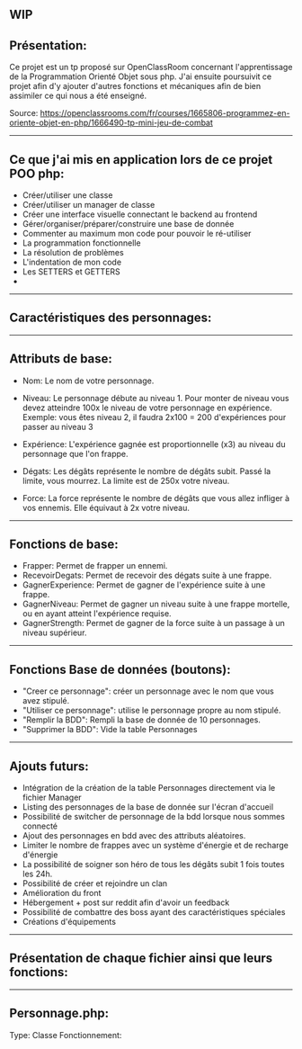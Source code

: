 WIP
----------------------------------------
Présentation:
----------------------------------------
Ce projet est un tp proposé sur OpenClassRoom concernant l'apprentissage de la Programmation Orienté Objet sous php.
J'ai ensuite poursuivit ce projet afin d'y ajouter d'autres fonctions et mécaniques afin de bien assimiler ce qui nous a été enseigné.

Source: https://openclassrooms.com/fr/courses/1665806-programmez-en-oriente-objet-en-php/1666490-tp-mini-jeu-de-combat



----------------------------------------
Ce que j'ai mis en application lors de ce projet POO php:
----------------------------------------
- Créer/utiliser une classe
- Créer/utiliser un manager de classe
- Créer une interface visuelle connectant le backend au frontend
- Gérer/organiser/préparer/construire une base de donnée 
- Commenter au maximum mon code pour pouvoir le ré-utiliser
- La programmation fonctionnelle
- La résolution de problèmes
- L'indentation de mon code
- Les SETTERS et GETTERS
- 




----------------------------------------
Caractéristiques des personnages:
----------------------------------------

---------------
Attributs de base:
---------------

- Nom: Le nom de votre personnage.

- Niveau: Le personnage débute au niveau 1. Pour monter de niveau vous devez atteindre 100x le niveau de votre personnage en expérience. 
    Exemple: vous êtes niveau 2, il faudra 2x100 = 200 d'expériences pour passer au niveau 3

- Expérience: L'expérience gagnée est proportionnelle (x3) au niveau du personnage que l'on frappe.

- Dégats: Les dégâts représente le nombre de dégâts subit. Passé la limite, vous mourrez. La limite est de 250x votre niveau.

- Force: La force représente le nombre de dégâts que vous allez infliger à vos ennemis. Elle équivaut à 2x votre niveau.



---------------
Fonctions de base:
---------------

- Frapper: Permet de frapper un ennemi.
- RecevoirDegats: Permet de recevoir des dégats suite à une frappe.
- GagnerExperience: Permet de gagner de l'expérience suite à une frappe.
- GagnerNiveau: Permet de gagner un niveau suite à une frappe mortelle, ou en ayant atteint l'expérience requise.
- GagnerStrength: Permet de gagner de la force suite à un passage à un niveau supérieur.



----------------------------------------
Fonctions Base de données (boutons):
----------------------------------------
- "Creer ce personnage": créer un personnage avec le nom que vous avez stipulé.
- "Utiliser ce personnage": utilise le personnage propre au nom stipulé.
- "Remplir la BDD": Rempli la base de donnée de 10 personnages.
- "Supprimer la BDD": Vide la table Personnages


----------------------------------------
Ajouts futurs:
----------------------------------------
- Intégration de la création de la table Personnages directement via le fichier Manager
- Listing des personnages de la base de donnée sur l'écran d'accueil
- Possibilité de switcher de personnage de la bdd lorsque nous sommes connecté
- Ajout des personnages en bdd avec des attributs aléatoires.
- Limiter le nombre de frappes avec un système d'énergie et de recharge d'énergie
- La possibilité de soigner son héro de tous les dégâts subit 1 fois toutes les 24h.
- Possibilité de créer et rejoindre un clan
- Amélioration du front
- Hébergement + post sur reddit afin d'avoir un feedback
- Possibilité de combattre des boss ayant des caractéristiques spéciales
- Créations d'équipements



----------------------------------------
Présentation de chaque fichier ainsi que leurs fonctions:
----------------------------------------

---------------
Personnage.php:
---------------
Type: Classe
Fonctionnement: 


